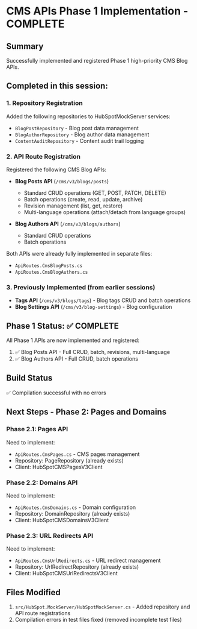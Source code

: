 # CMS APIs Phase 1 Implementation - COMPLETE

## Summary
Successfully implemented and registered Phase 1 high-priority CMS Blog APIs.

## Completed in this session:

### 1. Repository Registration
Added the following repositories to HubSpotMockServer services:
- `BlogPostRepository` - Blog post data management
- `BlogAuthorRepository` - Blog author data management  
- `ContentAuditRepository` - Content audit trail logging

### 2. API Route Registration
Registered the following CMS Blog APIs:
- **Blog Posts API** (`/cms/v3/blogs/posts`)
  - Standard CRUD operations (GET, POST, PATCH, DELETE)
  - Batch operations (create, read, update, archive)
  - Revision management (list, get, restore)
  - Multi-language operations (attach/detach from language groups)
  
- **Blog Authors API** (`/cms/v3/blogs/authors`)
  - Standard CRUD operations
  - Batch operations
  
Both APIs were already fully implemented in separate files:
- `ApiRoutes.CmsBlogPosts.cs`
- `ApiRoutes.CmsBlogAuthors.cs`

### 3. Previously Implemented (from earlier sessions)
- **Tags API** (`/cms/v3/blogs/tags`) - Blog tags CRUD and batch operations
- **Blog Settings API** (`/cms/v3/blog-settings`) - Blog configuration

## Phase 1 Status: ✅ COMPLETE

All Phase 1 APIs are now implemented and registered:
1. ✅ Blog Posts API - Full CRUD, batch, revisions, multi-language
2. ✅ Blog Authors API - Full CRUD, batch operations

## Build Status
✅ Compilation successful with no errors

## Next Steps - Phase 2: Pages and Domains

### Phase 2.1: Pages API  
Need to implement:
- `ApiRoutes.CmsPages.cs` - CMS pages management
- Repository: PageRepository (already exists)
- Client: HubSpotCMSPagesV3Client

### Phase 2.2: Domains API
Need to implement:
- `ApiRoutes.CmsDomains.cs` - Domain configuration
- Repository: DomainRepository (already exists)
- Client: HubSpotCMSDomainsV3Client

### Phase 2.3: URL Redirects API
Need to implement:
- `ApiRoutes.CmsUrlRedirects.cs` - URL redirect management  
- Repository: UrlRedirectRepository (already exists)
- Client: HubSpotCMSUrlRedirectsV3Client

## Files Modified
1. `src/HubSpot.MockServer/HubSpotMockServer.cs` - Added repository and API route registrations
2. Compilation errors in test files fixed (removed incomplete test files)
